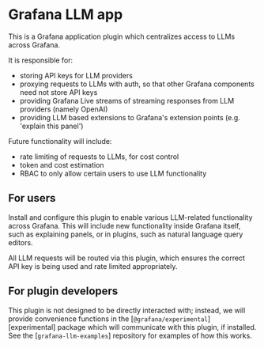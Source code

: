 # Grafana LLM app

This is a Grafana application plugin which centralizes access to LLMs across Grafana.

It is responsible for:

- storing API keys for LLM providers
- proxying requests to LLMs with auth, so that other Grafana components need not store API keys
- providing Grafana Live streams of streaming responses from LLM providers (namely OpenAI)
- providing LLM based extensions to Grafana's extension points (e.g. 'explain this panel')

Future functionality will include:

- rate limiting of requests to LLMs, for cost control
- token and cost estimation
- RBAC to only allow certain users to use LLM functionality

## For users

Install and configure this plugin to enable various LLM-related functionality across Grafana.
This will include new functionality inside Grafana itself, such as explaining panels, or
in plugins, such as natural language query editors.

All LLM requests will be routed via this plugin, which ensures the correct API key is being
used and rate limited appropriately.

## For plugin developers

This plugin is not designed to be directly interacted with; instead, we will provide convenience
functions in the [`@grafana/experimental`][experimental] package which will communicate with this
plugin, if installed. See the [`grafana-llm-examples`] repository for examples of how this works.
